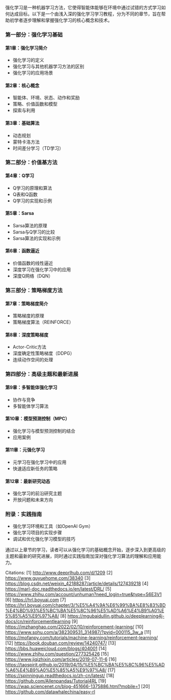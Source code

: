 强化学习是一种机器学习方法，它使得智能体能够在环境中通过试错的方式学习如何达成目标。以下是一个由浅入深的强化学习学习教程，分为不同的章节，旨在帮助初学者逐步理解和掌握强化学习的核心概念和技术。

### 第一部分：强化学习基础

#### 第1章：强化学习简介
- 强化学习的定义
- 强化学习与其他机器学习方法的区别
- 强化学习的应用场景

#### 第2章：核心概念
- 智能体、环境、状态、动作和奖励
- 策略、价值函数和模型
- 探索与利用

#### 第3章：基础算法
- 动态规划
- 蒙特卡洛方法
- 时间差分学习（TD学习）

### 第二部分：价值基方法

#### 第4章：Q学习
- Q学习的原理和算法
- Q表和Q函数
- Q学习的实现和示例

#### 第5章：Sarsa
- Sarsa算法的原理
- Sarsa与Q学习的比较
- Sarsa算法的实现和示例

#### 第6章：函数逼近
- 价值函数的线性逼近
- 深度学习在强化学习中的应用
- 深度Q网络（DQN）

### 第三部分：策略梯度方法

#### 第7章：策略梯度简介
- 策略梯度的原理
- 策略梯度算法（REINFORCE）

#### 第8章：深度策略梯度
- Actor-Critic方法
- 深度确定性策略梯度（DDPG）
- 连续动作空间的处理

### 第四部分：高级主题和最新进展

#### 第9章：多智能体强化学习
- 协作与竞争
- 多智能体学习算法

#### 第10章：模型预测控制（MPC）
- 强化学习与模型预测控制的结合
- 应用案例

#### 第11章：元强化学习
- 元学习在强化学习中的应用
- 快速适应新任务的策略

#### 第12章：最新研究动态
- 强化学习的前沿研究主题
- 开放问题和未来方向

### 附录：实践指南
- 强化学习环境和工具（如OpenAI Gym）
- 强化学习项目的实现步骤
- 调试和优化强化学习模型的技巧

通过以上章节的学习，读者可以从强化学习的基础概念开始，逐步深入到更高级的主题和最新的研究进展，同时通过实践指南加深对强化学习算法的理解和应用能力。

Citations:
[1] http://www.deeprlhub.com/d/1209
[2] https://www.guyuehome.com/38340
[3] https://blog.csdn.net/weixin_42188287/article/details/127439218
[4] https://marl-doc.readthedocs.io/en/latest/DRL/
[5] https://www.zhihu.com/account/unhuman?need_login=true&type=S6E3V1
[6] https://hrl.boyuai.com
[7] https://hrl.boyuai.com/chapter/3/%E5%A4%9A%E6%99%BA%E8%83%BD%E4%BD%93%E5%BC%BA%E5%8C%96%E5%AD%A6%E4%B9%A0%E5%85%A5%E9%97%A8/
[8] https://mgubaidullin.github.io/deeplearning4j-docs/cn/reinforcementlearning
[9] https://imzhanghao.com/2022/02/10/reinforcement-learning/
[10] https://www.sohu.com/a/382309531_314987/?pvid=000115_3w_a
[11] https://mofanpy.com/tutorials/machine-learning/reinforcement-learning/
[12] https://book.douban.com/review/14240747/
[13] https://bbs.huaweicloud.com/blogs/404001
[14] https://www.zhihu.com/question/277325426
[15] https://www.jiqizhixin.com/articles/2019-07-11-6
[16] https://taospirit.github.io/2019/04/15/%E5%BC%BA%E5%8C%96%E5%AD%A6%E4%B9%A0%E5%85%A5%E9%97%A8/
[17] https://spinningup.readthedocs.io/zh-cn/latest/
[18] https://github.com/Allenpandas/Tutorial4RL
[19] https://wap.sciencenet.cn/blog-451666-1375886.html?mobile=1
[20] https://github.com/datawhalechina/easy-rl
